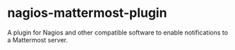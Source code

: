 # nagios-mattermost-plugin
A plugin for Nagios and other compatible software to enable notifications to a Mattermost server.
